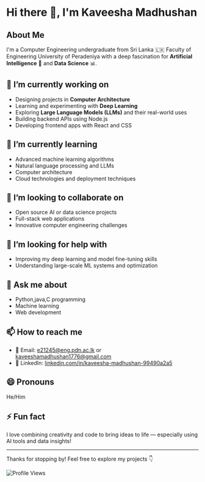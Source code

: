 # Hi there 👋, I'm Kaveesha Madhushan

## About Me
I'm a Computer Engineering undergraduate from Sri Lanka 🇱🇰 Faculty of Engineering University of Peradeniya with a deep fascination for **Artificial Intelligence** 🤖 and **Data Science** 📊.  

## 🔭 I’m currently working on
- Designing projects in **Computer Architecture**  
- Learning and experimenting with **Deep Learning**  
- Exploring **Large Language Models (LLMs)** and their real-world uses  
- Building backend APIs using Node.js  
- Developing frontend apps with React and CSS  

## 🌱 I’m currently learning
- Advanced machine learning algorithms  
- Natural language processing and LLMs  
- Computer architecture 
- Cloud technologies and deployment techniques  

## 👯 I’m looking to collaborate on
- Open source AI or data science projects  
- Full-stack web applications  
- Innovative computer engineering challenges

## 🤔 I’m looking for help with
- Improving my deep learning and model fine-tuning skills  
- Understanding large-scale ML systems and optimization  

## 💬 Ask me about
- Python,java,C programming  
- Machine learning  
- Web development

## 📫 How to reach me
- 📧 Email: e21245@eng.pdn.ac.lk or kaveeshamadhushan1776@gmail.com  
- 💼 LinkedIn: [linkedin.com/in/kaveesha-madhushan-99490a2a5](https://www.linkedin.com/in/kaveesha-madhushan-99490a2a5)  

## 😄 Pronouns
He/Him

## ⚡ Fun fact
I love combining creativity and code to bring ideas to life — especially using AI tools and data insights!

---

Thanks for stopping by! Feel free to explore my projects 👇

![Profile Views](https://komarev.com/ghpvc/?username=Kaveesha-Madhushan17)
